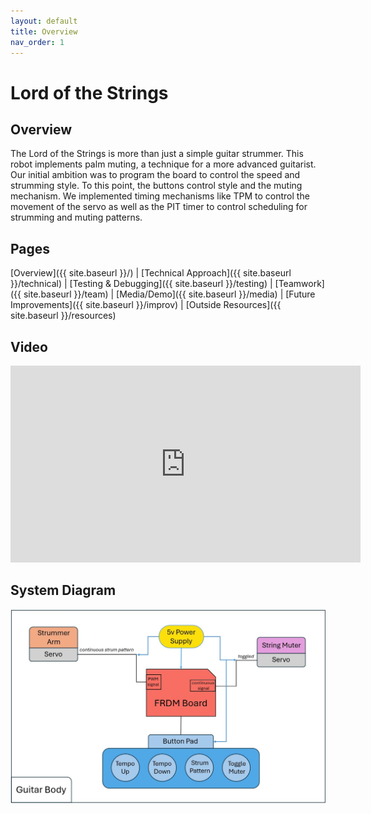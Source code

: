 ```yaml
---
layout: default
title: Overview
nav_order: 1
---
```

# Lord of the Strings
## Overview
The Lord of the Strings is more than just a simple guitar strummer. This robot implements palm muting, a technique for a more advanced guitarist. Our initial ambition was to program the board to control the speed and strumming style. To this point, the buttons control style and the muting mechanism. We implemented timing mechanisms like TPM to control the movement of the servo as well as the PIT timer to control scheduling for strumming and muting patterns.

## Pages
[Overview]({{ site.baseurl }}/) | [Technical Approach]({{ site.baseurl }}/technical) | [Testing & Debugging]({{ site.baseurl }}/testing) | [Teamwork]({{ site.baseurl }}/team) | [Media/Demo]({{ site.baseurl }}/media) | [Future Improvements]({{ site.baseurl }}/improv) | [Outside Resources]({{ site.baseurl }}/resources)
## Video    
<iframe width="560" height="315" src="https://www.youtube.com/embed/4oN9tlPXdls?si=k9DWxZWXGWzzSCU3" title="YouTube video player" frameborder="0" allow="accelerometer; autoplay; clipboard-write; encrypted-media; gyroscope; picture-in-picture; web-share" referrerpolicy="strict-origin-when-cross-origin" allowfullscreen></iframe>

## System Diagram
![image](images/System%20Diagram.jpg)